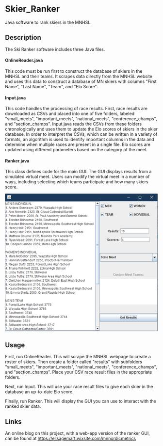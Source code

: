 # Skier_Ranker
Java software to rank skiers in the MNHSL.

## Description

The Ski Ranker software includes three Java files.

#### OnlineReader.java
This code must be run first to construct the database of skiers in the MNHSL and their teams. It scrapes data directly from the MNHSL website and uses this data to construct a database of MN skiers with columns "First Name", "Last Name", "Team", and "Elo Score".

#### Input.java
This code handles the processing of race results. First, race results are downloaded as CSVs and placed into one of five folders, labeled "small_meets", "important_meets", "national_meets", "conference_champs", and "section_champs". Input.java reads the CSVs from these folders chronologically and uses them to update the Elo scores of skiers in the skier database. In order to interpret the CSVs, which can be written in a variety of formats, an algorithm is used to identify important columns in the data and determine when multiple races are present in a single file. Elo scores are updated using different parameters based on the category of the meet.

#### Ranker.java
This class defines code for the main GUI. The GUI displays results from a simulated virtual meet. Users can modify the virtual meet in a number of ways, including selecting which teams participate and how many skiers score.

![](GUI.PNG)


## Usage
First, run OnlineReader. This will scrape the MNHSL webpage to create a roster of skiers. Then create a folder called "results" with subfolders "small_meets", "important_meets", "national_meets", "conference_champs", and "section_champs". Place your CSV race result files in the appropriate folders. 

Next, run Input. This will use your race result files to give each skier in the database an up-to-date Elo score.

Finally, run Ranker. This will display the GUI you can use to interact with the ranked skier data.

## Links
An online blog on this project, with a web-app version of the ranker GUI, can be found at https://elisagemart.wixsite.com/mnnordicmetrics
